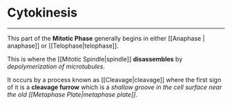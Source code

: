 # Cytokinesis
---
This part of the **Mitotic Phase** generally begins in either [[Anaphase | anaphase]] or [[Telophase|telophase]].

This is where the [[Mitotic Spindle|spindle]] **disassembles** by *depolymerization of microtubules*.

It occurs by a process known as [[Cleavage|cleavage]] where the first sign of it is a **cleavage furrow** which is a *shallow groove in the cell surface near the old [[Metaphase Plate|metaphase plate]]*.

